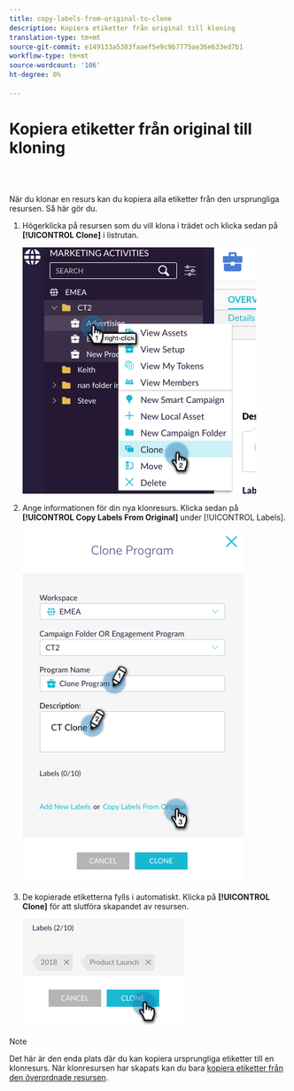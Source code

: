 ```yaml
---
title: copy-labels-from-original-to-clone
description: Kopiera etiketter från original till kloning
translation-type: tm+mt
source-git-commit: e149133a5383faaef5e9c9b7775ae36e633ed7b1
workflow-type: tm+mt
source-wordcount: '106'
ht-degree: 0%

---
```



# Kopiera etiketter från original till kloning

<br> 

När du klonar en resurs kan du kopiera alla etiketter från den ursprungliga resursen. Så här gör du.

1. Högerklicka på resursen som du vill klona i trädet och klicka sedan på **[!UICONTROL Clone]** i listrutan.

   ![Bild ett](/help/sky/assets/labels/copy-labels-from-original-to-clone/copy-labels-from-original-to-clone-1.jpg)

1. Ange informationen för din nya klonresurs. Klicka sedan på **[!UICONTROL Copy Labels From Original]** under [!UICONTROL Labels].

   ![Bild två](/help/sky/assets/labels/copy-labels-from-original-to-clone/copy-labels-from-original-to-clone-2.jpg)

1. De kopierade etiketterna fylls i automatiskt. Klicka på **[!UICONTROL Clone]** för att slutföra skapandet av resursen.

   ![Bild tre](/help/sky/assets/labels/copy-labels-from-original-to-clone/copy-labels-from-original-to-clone-3.jpg)

>[!NOTE]
>
>Det här är den enda plats där du kan kopiera ursprungliga etiketter till en klonresurs. När klonresursen har skapats kan du bara [kopiera etiketter från den överordnade resursen](/help/sky/copy-labels-from-parent-to-child.md).
